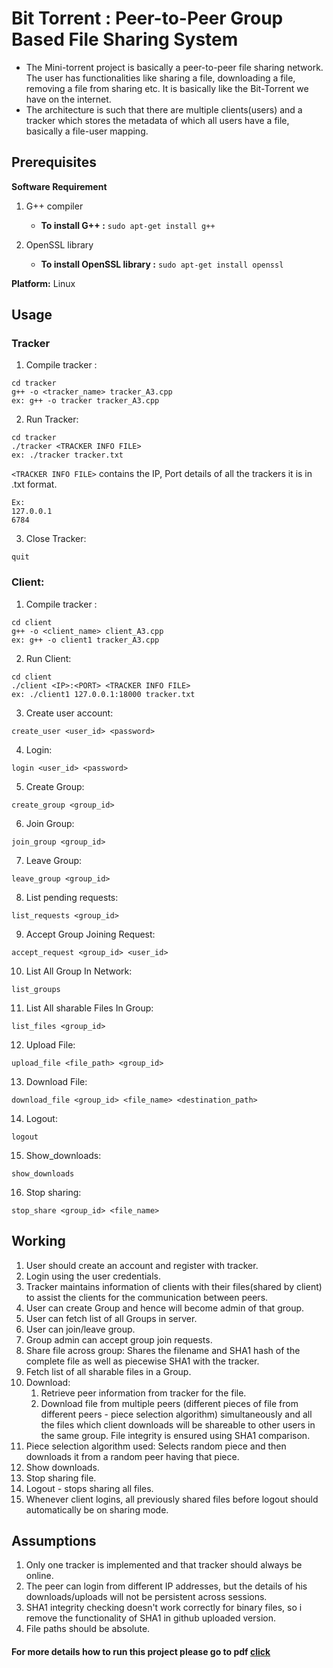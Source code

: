 # Bit Torrent : Peer-to-Peer Group Based File Sharing System

- The Mini-torrent project is basically a peer-to-peer file sharing network. The user
has functionalities like sharing a file, downloading a file, removing a file from
sharing etc. It is basically like the Bit-Torrent we have on the internet.
- The architecture is such that there are multiple clients(users) and a tracker which stores the
metadata of which all users have a file, basically a file-user mapping.

## Prerequisites

**Software Requirement**

1. G++ compiler
   - **To install G++ :** `sudo apt-get install g++`
2. OpenSSL library

   - **To install OpenSSL library :** `sudo apt-get install openssl`

**Platform:** Linux <br/>

## Usage

### Tracker

1. Compile tracker :
```
cd tracker
g++ -o <tracker_name> tracker_A3.cpp
ex: g++ -o tracker tracker_A3.cpp
```

2. Run Tracker:

```
cd tracker
./tracker​ <TRACKER INFO FILE>
ex: ./tracker tracker.txt 
```

`<TRACKER INFO FILE>` contains the IP, Port details of all the trackers it is in .txt format.

```
Ex:
127.0.0.1
6784
```

3. Close Tracker:

```
quit
```

### Client:

1. Compile tracker :
```
cd client
g++ -o <client_name> client_A3.cpp
ex: g++ -o client1 tracker_A3.cpp
```

2. Run Client:

```
cd client
./client​ <IP>:<PORT> <TRACKER INFO FILE>
ex: ./client1 127.0.0.1:18000 tracker.txt
```


3. Create user account:

```
create_user​ <user_id> <password>
```

4. Login:

```
login​ <user_id> <password>
```

5. Create Group:

```
create_group​ <group_id>
```

6. Join Group:

```
join_group​ <group_id>
```

7. Leave Group:

```
leave_group​ <group_id>
```

8. List pending requests:

```
list_requests ​<group_id>
```

9. Accept Group Joining Request:

```
accept_request​ <group_id> <user_id>
```

10. List All Group In Network:

```
list_groups
```

11. List All sharable Files In Group:

```
list_files​ <group_id>
```

12. Upload File:

```
​upload_file​ <file_path> <group_id​>
```

13. Download File:​

```
download_file​ <group_id> <file_name> <destination_path>
```

14. Logout:​

```
logout
```

15. Show_downloads: ​

```
show_downloads
```

16. Stop sharing: ​

```
stop_share ​<group_id> <file_name>
```

## Working

1. User should create an account and register with tracker.
2. Login using the user credentials.
3. Tracker maintains information of clients with their files(shared by client) to assist the clients for the communication between peers.
4. User can create Group and hence will become admin of that group.
5. User can fetch list of all Groups in server.
6. User can join/leave group.
7. Group admin can accept group join requests.
8. Share file across group: Shares the filename and SHA1 hash of the complete file as well as piecewise SHA1 with the tracker.
9. Fetch list of all sharable files in a Group.
10. Download:
    1. Retrieve peer information from tracker for the file.
    2. Download file from multiple peers (different pieces of file from different peers - ​piece selection algorithm​) simultaneously and all the files which client downloads will be shareable to other users in the same group. File integrity is ensured using SHA1 comparison.
11. Piece selection algorithm used: Selects random piece and then downloads it from a random peer having that piece.
12. Show downloads.
13. Stop sharing file.
14. Logout - stops sharing all files.
15. Whenever client logins, all previously shared files before logout should automatically be on sharing mode.

## Assumptions

1. Only one tracker is implemented and that tracker should always be online.
2. The peer can login from different IP addresses, but the details of his downloads/uploads will not be persistent across sessions.
3. SHA1 integrity checking doesn't work correctly for binary files, so i remove the functionality of SHA1 in github uploaded version.
4. File paths should be absolute.

#### For more details how to run this project please go to pdf [click](./AOS_Assignment3.pdf)

